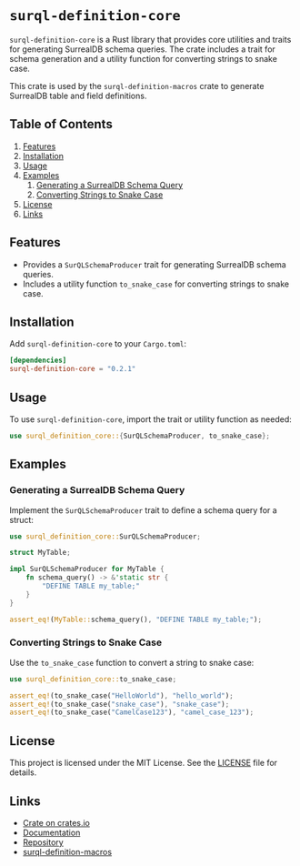# `surql-definition-core`

`surql-definition-core` is a Rust library that provides core utilities and traits for generating SurrealDB schema queries. The crate includes a trait for schema generation and a utility function for converting strings to snake case.

This crate is used by the `surql-definition-macros` crate to generate SurrealDB table and field definitions.

## Table of Contents

1. [Features](#features)
2. [Installation](#installation)
3. [Usage](#usage)
4. [Examples](#examples)
    1. [Generating a SurrealDB Schema Query](#generating-a-surrealdb-schema-query)
    2. [Converting Strings to Snake Case](#converting-strings-to-snake-case)
5. [License](#license)
6. [Links](#links)

## Features

- Provides a `SurQLSchemaProducer` trait for generating SurrealDB schema queries.
- Includes a utility function `to_snake_case` for converting strings to snake case.

## Installation

Add `surql-definition-core` to your `Cargo.toml`:

```toml
[dependencies]
surql-definition-core = "0.2.1"
```

## Usage

To use `surql-definition-core`, import the trait or utility function as needed:

```rust
use surql_definition_core::{SurQLSchemaProducer, to_snake_case};
```

## Examples

### Generating a SurrealDB Schema Query

Implement the `SurQLSchemaProducer` trait to define a schema query for a struct:

```rust
use surql_definition_core::SurQLSchemaProducer;

struct MyTable;

impl SurQLSchemaProducer for MyTable {
    fn schema_query() -> &'static str {
        "DEFINE TABLE my_table;"
    }
}

assert_eq!(MyTable::schema_query(), "DEFINE TABLE my_table;");
```

### Converting Strings to Snake Case

Use the `to_snake_case` function to convert a string to snake case:

```rust
use surql_definition_core::to_snake_case;

assert_eq!(to_snake_case("HelloWorld"), "hello_world");
assert_eq!(to_snake_case("snake_case"), "snake_case");
assert_eq!(to_snake_case("CamelCase123"), "camel_case_123");
```

## License

This project is licensed under the MIT License. See the [LICENSE](LICENSE) file for details.

## Links

- [Crate on crates.io](https://crates.io/crates/surql-definition-core)
- [Documentation](https://docs.rs/surql-definition-core)
- [Repository](https://github.com/kochmaxence/surql-definition-macros)
- [surql-definition-macros](https://github.com/kochmaxence/surql-definition-macros)